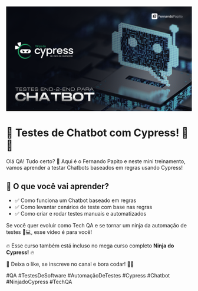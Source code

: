 ![Cover](.github/cover.png)

# 🚀 Testes de Chatbot com Cypress! 🤖🔥

Olá QA! Tudo certo? 👋 Aqui é o Fernando Papito e neste mini treinamento, vamos aprender a testar Chatbots baseados em regras usando Cypress!

## 🔎 O que você vai aprender?
- ✅ Como funciona um Chatbot baseado em regras
- ✅ Como levantar cenários de teste com base nas regras
- ✅ Como criar e rodar testes manuais e automatizados

Se você quer evoluir como Tech QA e se tornar um ninja da automação de testes 🥷💻, esse vídeo é para você!

🔥 Esse curso também está incluso no mega curso completo **Ninja do Cypress!** 🔥

📌 Deixa o like, se inscreve no canal e bora codar! 🚀🔥

#QA #TestesDeSoftware #AutomaçãoDeTestes #Cypress #Chatbot #NinjadoCypress #TechQA

